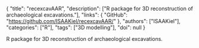 {
  "title": "recexcavAAR",
  "description": ["R package for 3D reconstruction of archaeological excavations."],
  "links": {
    "GitHub": "https://github.com/ISAAKiel/recexcavAAR/"
  },
  "authors": ["ISAAKiel"],
  "categories": ["R"],
  "tags": ["3D modelling"],
  "doi": null
}

<!-- Generated by csv2md.R – do not edit by hand -->

R package for 3D reconstruction of archaeological excavations.